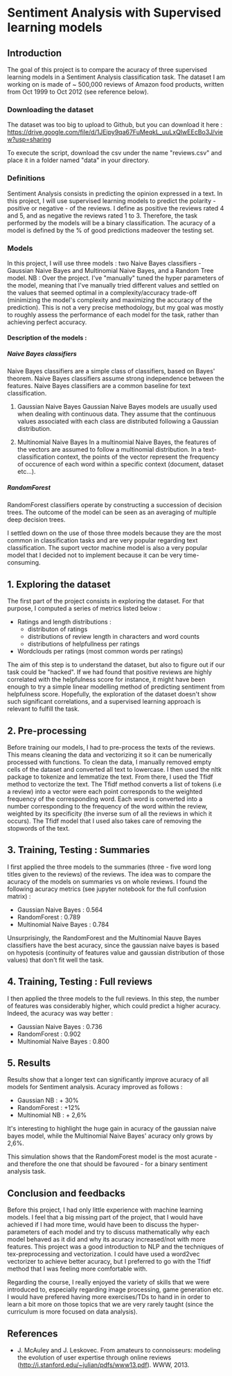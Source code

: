 # Sentiment Analysis with Supervised learning models 

## Introduction 
The goal of this project is to compare the acuracy of three supervised learning models in a Sentiment Analysis classification task. The dataset I am working on is made of ~ 500,000 reviews of Amazon food products, written from Oct 1999 to Oct 2012 (see reference below). 

### Downloading the dataset
The dataset was too big to upload to Github, but you can download it here : https://drive.google.com/file/d/1JEipy9qa67FuMeqkL_uuLxQIwEEcBo3J/view?usp=sharing

To execute the script, download the csv under the name "reviews.csv" and place it in a folder named "data" in your directory. 

### Definitions  
Sentiment Analysis consists in predicting the opinion expressed in a text. In this project, I will use supervised learning models to predict the polarity - positive or negative - of the reviews. 
I define as positive the reviews rated 4 and 5, and as negative the reviews rated 1 to 3. Therefore, the task performed by the models will be a binary classification. 
The acuracy of a model is defined by the % of good predictions madeover the testing set. 

### Models 

In this project, I will use three models : two Naive Bayes classifiers - Gaussian Naive Bayes and Multinomial Naive Bayes, and a Random Tree model. NB : Over the project. I've "manually" tuned the hyper parameters of the model, meaning that I've manually tried different values and settled on the values that seemed optimal in a complexity/accuracy trade-off (minimizing the model's complexity and maximizing the accuracy of the prediction). This is not a very precise methodology, but my goal was mostly to roughly assess the performance of each model for the task, rather than achieving perfect accuracy. 

#### Description of the models : 
##### Naive Bayes classifiers 
Naive Bayes classifiers are a simple class of classifiers, based on Bayes' theorem. Naive Bayes classifiers assume strong independence between the features. 
Naive Bayes classifiers are a common baseline for text classification. 

1. Gaussian Naive Bayes
Gaussian Naive Bayes models are usually used when dealing with continuous data. They assume that the continuous values associated with each class are distributed following a Gaussian distribution. 

2. Multinomial Naive Bayes
In a multinomial Naive Bayes, the features of the vectors are assumed to follow a multinomial distribution. In a text-classification context, the points of the vector represent the frequency of occurence of each word within a specific context (document, dataset etc...). 

##### RandomForest
RandomForest classifiers operate by constructing a succession of decision trees. The outcome of the model can be seen as an averaging of multiple deep decision trees. 


I settled down on the use of those three models because they are the most common in classification tasks and are very popular regarding text classification. The suport vector machine model is also a very popular model that I decided not to implement because it can be very time-consuming. 


## 1. Exploring the dataset

The first part of the project consists in exploring the dataset. For that purpose, I computed a series of metrics listed below : 
- Ratings and length distributions : 
    - distributon of ratings 
    - distributions of review length in characters and word counts
    - distributions of helpfullness per ratings 
- Wordclouds per ratings (most common words per ratings)

The aim of this step is to understand the dataset, but also to figure out if our task could be "hacked". If we had found that positive reviews are highly correlated with the helpfulness score for instance, it might have been enough to try a simple linear modelling method of predicting sentiment from helpfulness score. 
Hopefully, the exploration of the dataset doesn't show such significant correlations, and a supervised learning approach is relevant to fulfill the task.


## 2. Pre-processing

Before training our models, I had to pre-process the texts of the reviews. This means cleaning the data and vectorizing it so it can be numerically processed with functions. 
To clean the data, I manually removed empty cells of the dataset and converted all text to lowercase. I then used the nltk package to tokenize and lemmatize the text. 
From there, I used the Tfidf method to vectorize the text. The Tfidf method converts a list of tokens (i.e a review) into a vector were each point corresponds to the weighted frequency of the corresponding word. Each word is converted into a number corresponding to the frequency of the word within the review, weighted by its specificity (the inverse sum of all the reviews in which it occurs). The Tfidf model that I used also takes care of removing the stopwords of the text. 

## 3. Training, Testing : Summaries

I first applied the three models to the summaries (three - five word long titles given to the reviews) of the reviews. The idea was to compare the acuracy of the models on summaries vs on whole reviews. 
I found the following acuracy metrics (see jupyter notebook for the full confusion matrix) : 
- Gaussian Naive Bayes : 0.564
- RandomForest : 0.789
- Multinomial Naive Bayes : 0.784

Unsurprisingly, the RandomForest and the Multinomial Nauve Bayes classifiers have the best acuracy, since the gaussian naive bayes is based on hypotesis (continuity of features value and gaussian distribution of those values) that don't fit well the task. 

## 4.  Training, Testing : Full reviews

I then applied the three models to the full reviews. In this step, the number of features was considerably higher, which could predict a higher acuracy. Indeed, the acuracy was way better : 
- Gaussian Naive Bayes : 0.736
- RandomForest : 0.902
- Multinomial Naive Bayes : 0.800

## 5. Results 

Results show that a longer text can significantly improve acuracy of all models for Sentiment analysis. Acuracy improved as follows : 
- Gaussian NB : + 30%
- RandomForest : +12%
- Multinomial NB : + 2,6%

It's interesting to highlight the huge gain in acuracy of the gaussian naive bayes model, while the Multinomial Naive Bayes' acuracy only grows by 2,6%. 

This simulation shows that the RandomForest model is the most acurate - and therefore the one that should be favoured - for a binary sentiment analysis task. 

## Conclusion and feedbacks 

Before this project, I had only little experience with machine learning models. I feel that a big missing part of the project, that I would have achieved if I had more time, would have been to discuss the hyper-parameters of each model and try to discuss mathematically why each model behaved as it did and why its acuracy increased/not with more features. 
This project was a good introduction to NLP and the techniques of tex-preprocessing and vectorization. I could have used a word2vec vectorizer to achieve better acuracy, but I preferred to go with the Tfidf method that I was feeling more comfortable with. 

Regarding the course, I really enjoyed the variety of skills that we were introduced to, especially regarding image processing, game generation etc. I would have prefered having more exercises/TDs to hand in in order to learn a bit more on those topics that we are very rarely taught (since the curriculum is more focused on data analysis). 


## References 
- J. McAuley and J. Leskovec. From amateurs to connoisseurs: modeling the evolution of user expertise through online reviews (http://i.stanford.edu/~julian/pdfs/www13.pdf). WWW, 2013.
